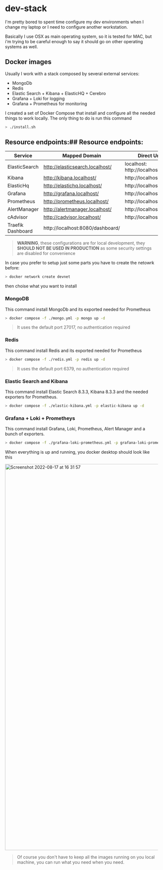 # dev-stack

I'm pretty bored to spent time configure my dev environments when I change my laptop or I need to configure another workstation.

Basically I use OSX as main operating system, so it is tested for MAC, but i'm trying to be careful enough to say it should go on other operating systems as well.

## Docker images

Usually I work with a stack composed by several external services:

- MongoDb
- Redis
- Elastic Search + Kibana + ElasticHQ + Cerebro
- Grafana + Loki for logging
- Grafana + Prometheus for monitoring

I created a set of Docker Compose that install and configure all the needed things to work locally.
The only thing to do is run this command

```bash
> ./install.sh
```

## Resource endpoints:## Resource endpoints:

| Service | Mapped Domain  | Direct Url  |
| ------------ | ------------ | ------------ |
| ElasticSearch  | http://elasticsearch.localhost/  | localhost: http://localhost:9200  |
| Kibana | http://kibana.localhost/  | http://localhost:5601  |
| ElasticHq  | http://elastichq.localhost/  | http://localhost:4000  |
| Grafana  |  http://grafana.localhost/ | http://localhost:3000  |
| Prometheus  |  http://prometheus.localhost/ | http://localhost:9090  |
| AlertManager  |  http://alertmanager.localhost/ | http://localhost:9093 |
| cAdvisor  |  http://cadvisor.localhost/ | http://localhost:8081  |
| Traefik Dashboard  |  http://localhost:8080/dashboard/ |  |

> **WARNING**, these configurations are for local development, they **SHOULD NOT BE USED IN PRODUCTION** as some security settings are disabled for convenience

In case you prefer to setup just some parts you have to create the netowrk before:

```bash
> docker network create devnet
```

then choise what you want to install

### MongoDB

This command install MongoDb and its exported needed for Prometheus

```bash
> docker compose -f ./mongo.yml -p mongo up -d
```

> It uses the default port 27017, no authentication required

### Redis

This command install Redis and its exported needed for Prometheus

```bash
> docker compose -f ./redis.yml -p redis up -d
```

> It uses the default port 6379, no authentication required

### Elastic Search and Kibana

This command install Elastic Search 8.3.3, Kibana 8.3.3 and the needed exporters for Prometheus.

```bash
> docker compose -f ./elastic-kibana.yml -p elastic-kibana up -d
```

### Grafana + Loki + Prometheys

This command install Grafana, Loki, Prometheus, Alert Manager and a bunch of exporters.

```bash
> docker compose -f ./grafana-loki-prometheus.yml -p grafana-loki-prometheus up -d
```

When everything is up and running, you docker desktop should look like this

<img width="1275" alt="Screenshot 2022-08-17 at 16 31 57" src="https://user-images.githubusercontent.com/758620/185161693-aa2beb04-25c0-491c-97ef-9f73049b5a90.png">

> Of course you  don't have to keep all the images running on you local machine, you can run what you need when you need.
